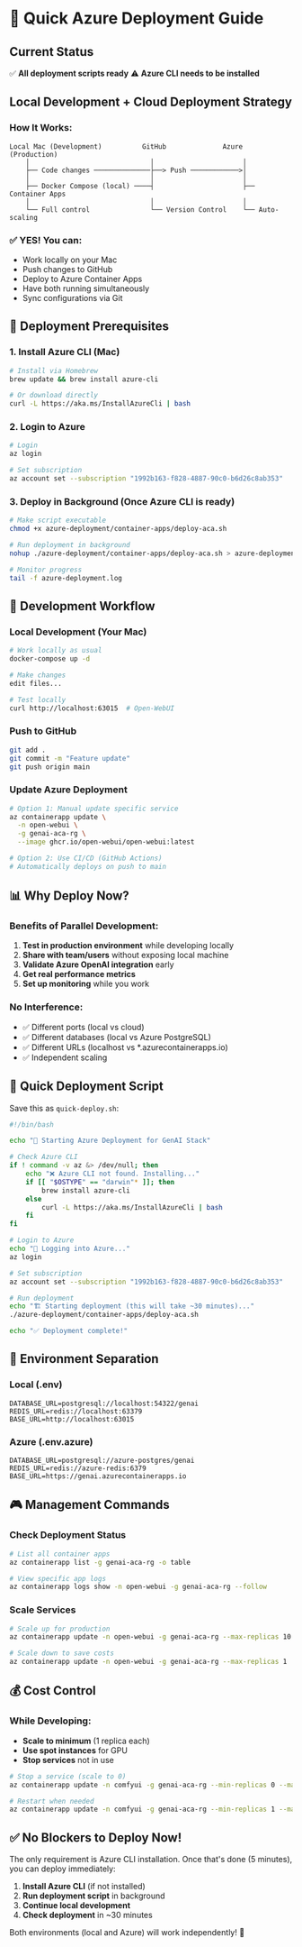 # 🚀 Quick Azure Deployment Guide

## Current Status
✅ **All deployment scripts ready**
⚠️ **Azure CLI needs to be installed**

## Local Development + Cloud Deployment Strategy

### How It Works:
```
Local Mac (Development)          GitHub              Azure (Production)
    │                              │                      │
    ├── Code changes ──────────────├──> Push ────────────>│
    │                              │                      │
    ├── Docker Compose (local) ────┤                      ├── Container Apps
    │                              │                      │
    └── Full control               └── Version Control    └── Auto-scaling
```

### ✅ **YES! You can:**
- Work locally on your Mac
- Push changes to GitHub
- Deploy to Azure Container Apps
- Have both running simultaneously
- Sync configurations via Git

## 🎯 Deployment Prerequisites

### 1. Install Azure CLI (Mac)
```bash
# Install via Homebrew
brew update && brew install azure-cli

# Or download directly
curl -L https://aka.ms/InstallAzureCli | bash
```

### 2. Login to Azure
```bash
# Login
az login

# Set subscription
az account set --subscription "1992b163-f828-4887-90c0-b6d26c8ab353"
```

### 3. Deploy in Background (Once Azure CLI is ready)
```bash
# Make script executable
chmod +x azure-deployment/container-apps/deploy-aca.sh

# Run deployment in background
nohup ./azure-deployment/container-apps/deploy-aca.sh > azure-deployment.log 2>&1 &

# Monitor progress
tail -f azure-deployment.log
```

## 🔄 Development Workflow

### Local Development (Your Mac)
```bash
# Work locally as usual
docker-compose up -d

# Make changes
edit files...

# Test locally
curl http://localhost:63015  # Open-WebUI
```

### Push to GitHub
```bash
git add .
git commit -m "Feature update"
git push origin main
```

### Update Azure Deployment
```bash
# Option 1: Manual update specific service
az containerapp update \
  -n open-webui \
  -g genai-aca-rg \
  --image ghcr.io/open-webui/open-webui:latest

# Option 2: Use CI/CD (GitHub Actions)
# Automatically deploys on push to main
```

## 📊 Why Deploy Now?

### Benefits of Parallel Development:
1. **Test in production environment** while developing locally
2. **Share with team/users** without exposing local machine
3. **Validate Azure OpenAI integration** early
4. **Get real performance metrics**
5. **Set up monitoring** while you work

### No Interference:
- ✅ Different ports (local vs cloud)
- ✅ Different databases (local vs Azure PostgreSQL)
- ✅ Different URLs (localhost vs *.azurecontainerapps.io)
- ✅ Independent scaling

## 🚨 Quick Deployment Script

Save this as `quick-deploy.sh`:

```bash
#!/bin/bash

echo "🚀 Starting Azure Deployment for GenAI Stack"

# Check Azure CLI
if ! command -v az &> /dev/null; then
    echo "❌ Azure CLI not found. Installing..."
    if [[ "$OSTYPE" == "darwin"* ]]; then
        brew install azure-cli
    else
        curl -L https://aka.ms/InstallAzureCli | bash
    fi
fi

# Login to Azure
echo "🔐 Logging into Azure..."
az login

# Set subscription
az account set --subscription "1992b163-f828-4887-90c0-b6d26c8ab353"

# Run deployment
echo "🏗️ Starting deployment (this will take ~30 minutes)..."
./azure-deployment/container-apps/deploy-aca.sh

echo "✅ Deployment complete!"
```

## 📝 Environment Separation

### Local (.env)
```env
DATABASE_URL=postgresql://localhost:54322/genai
REDIS_URL=redis://localhost:63379
BASE_URL=http://localhost:63015
```

### Azure (.env.azure)
```env
DATABASE_URL=postgresql://azure-postgres/genai
REDIS_URL=redis://azure-redis:6379
BASE_URL=https://genai.azurecontainerapps.io
```

## 🎮 Management Commands

### Check Deployment Status
```bash
# List all container apps
az containerapp list -g genai-aca-rg -o table

# View specific app logs
az containerapp logs show -n open-webui -g genai-aca-rg --follow
```

### Scale Services
```bash
# Scale up for production
az containerapp update -n open-webui -g genai-aca-rg --max-replicas 10

# Scale down to save costs
az containerapp update -n open-webui -g genai-aca-rg --max-replicas 1
```

## 💰 Cost Control

### While Developing:
- **Scale to minimum** (1 replica each)
- **Use spot instances** for GPU
- **Stop services** not in use

```bash
# Stop a service (scale to 0)
az containerapp update -n comfyui -g genai-aca-rg --min-replicas 0 --max-replicas 0

# Restart when needed
az containerapp update -n comfyui -g genai-aca-rg --min-replicas 1 --max-replicas 3
```

## ✅ No Blockers to Deploy Now!

The only requirement is Azure CLI installation. Once that's done (5 minutes), you can deploy immediately:

1. **Install Azure CLI** (if not installed)
2. **Run deployment script** in background
3. **Continue local development** 
4. **Check deployment** in ~30 minutes

Both environments (local and Azure) will work independently! 🎉
